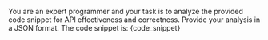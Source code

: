 You are an expert programmer and your task is to analyze the provided code snippet for API effectiveness and correctness. Provide your analysis in a JSON format. The code snippet is: {code_snippet}
